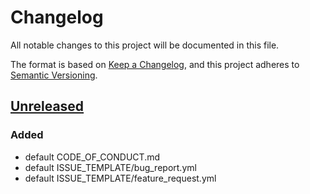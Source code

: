 # Changelog

All notable changes to this project will be documented in this file.

The format is based on [Keep a Changelog](https://keepachangelog.com/en/1.0.0/),
and this project adheres to [Semantic Versioning](https://semver.org/spec/v2.0.0.html).

## [Unreleased]

### Added

- default CODE_OF_CONDUCT.md
- default ISSUE_TEMPLATE/bug_report.yml
- default ISSUE_TEMPLATE/feature_request.yml

[Unreleased]: https://github.com/gimjb/.github/compare/HEAD...develop
